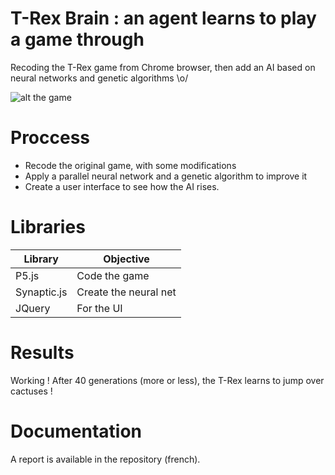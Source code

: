 # T-Rex Brain : an agent learns to play a game through 

Recoding the T-Rex game from Chrome browser, then add an AI based on neural networks and genetic algorithms \o/

![alt the game](https://mayank4net.files.wordpress.com/2015/05/c6.png)

# Proccess

* Recode the original game, with some modifications
* Apply a parallel neural network and a genetic algorithm to improve it
* Create a user interface to see how the AI rises.

# Libraries

| Library | Objective |
| --- | --- |
| P5.js | Code the game |
| Synaptic.js | Create the neural net |
| JQuery | For the UI |

# Results

Working ! After 40 generations (more or less), the T-Rex learns to jump over cactuses !

# Documentation

A report is available in the repository (french).



